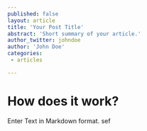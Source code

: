 ```yaml
---
published: false
layout: article
title: 'Your Post Title'
abstract: 'Short summary of your article.'
author_twitter: johndoe
author: 'John Doe'
categories:
 - articles

---
```

# How does it work?

Enter Text in Markdown format.
sef